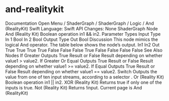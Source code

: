 # and-realitykit
 Documentation 
 Open Menu 
/
 ShaderGraph 
/
ShaderGraph
/
 Logic 
/
 And (RealityKit) 
Swift
Language: 
Swift
 API Changes: 
None
ShaderGraph Node
And (Reality
Kit)
Boolean operation in1 && in2.
Parameter Types
Input
Type
In 1
Bool
In 2
Bool
Output
Type
Out
Bool
Discussion
This node mimics the logical 
And
 operator. The table below shows the node’s output.
In1
In2
Out
True
True
True
True
False
False
False
True
False
False
False
False
See Also
Nodes
If Greater
Outputs True Result or False Result depending on whether value1 > value2.
If Greater Or Equal
Outputs True Result or False Result depending on whether value1 >= value2.
If Equal
Outputs True Result or False Result depending on whether value1 == value2.
Switch
Outputs the value from one of ten input streams, according to a selector .
Or (Reality
Kit)
Boolean operation in1 || in2.
XOR (Reality
Kit)
Returns true if only one of the inputs is true.
Not (Reality
Kit)
Returns !input.
 Current page is And (RealityKit) 